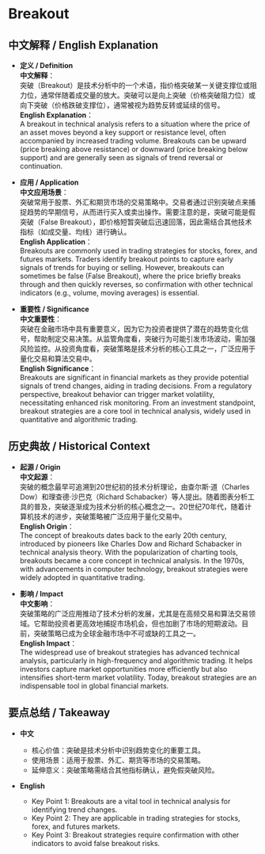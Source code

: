 # Breakout

## 中文解释 / English Explanation

* **定义 / Definition**  
  **中文解释**：  
  突破（Breakout）是技术分析中的一个术语，指价格突破某一关键支撑位或阻力位，通常伴随着成交量的放大。突破可以是向上突破（价格突破阻力位）或向下突破（价格跌破支撑位），通常被视为趋势反转或延续的信号。  
  **English Explanation**：  
  A breakout in technical analysis refers to a situation where the price of an asset moves beyond a key support or resistance level, often accompanied by increased trading volume. Breakouts can be upward (price breaking above resistance) or downward (price breaking below support) and are generally seen as signals of trend reversal or continuation.

* **应用 / Application**  
  **中文应用场景**：  
  突破常用于股票、外汇和期货市场的交易策略中。交易者通过识别突破点来捕捉趋势的早期信号，从而进行买入或卖出操作。需要注意的是，突破可能是假突破（False Breakout），即价格短暂突破后迅速回落，因此需结合其他技术指标（如成交量、均线）进行确认。  
  **English Application**：  
  Breakouts are commonly used in trading strategies for stocks, forex, and futures markets. Traders identify breakout points to capture early signals of trends for buying or selling. However, breakouts can sometimes be false (False Breakout), where the price briefly breaks through and then quickly reverses, so confirmation with other technical indicators (e.g., volume, moving averages) is essential.

* **重要性 / Significance**  
  **中文重要性**：  
  突破在金融市场中具有重要意义，因为它为投资者提供了潜在的趋势变化信号，帮助制定交易决策。从监管角度看，突破行为可能引发市场波动，需加强风险监控。从投资角度看，突破策略是技术分析的核心工具之一，广泛应用于量化交易和算法交易中。  
  **English Significance**：  
  Breakouts are significant in financial markets as they provide potential signals of trend changes, aiding in trading decisions. From a regulatory perspective, breakout behavior can trigger market volatility, necessitating enhanced risk monitoring. From an investment standpoint, breakout strategies are a core tool in technical analysis, widely used in quantitative and algorithmic trading.

## 历史典故 / Historical Context

* **起源 / Origin**  
  **中文起源**：  
  突破的概念最早可追溯到20世纪初的技术分析理论，由查尔斯·道（Charles Dow）和理查德·沙巴克（Richard Schabacker）等人提出。随着图表分析工具的普及，突破逐渐成为技术分析的核心概念之一。20世纪70年代，随着计算机技术的进步，突破策略被广泛应用于量化交易中。  
  **English Origin**：  
  The concept of breakouts dates back to the early 20th century, introduced by pioneers like Charles Dow and Richard Schabacker in technical analysis theory. With the popularization of charting tools, breakouts became a core concept in technical analysis. In the 1970s, with advancements in computer technology, breakout strategies were widely adopted in quantitative trading.

* **影响 / Impact**  
  **中文影响**：  
  突破策略的广泛应用推动了技术分析的发展，尤其是在高频交易和算法交易领域。它帮助投资者更高效地捕捉市场机会，但也加剧了市场的短期波动。目前，突破策略已成为全球金融市场中不可或缺的工具之一。  
  **English Impact**：  
  The widespread use of breakout strategies has advanced technical analysis, particularly in high-frequency and algorithmic trading. It helps investors capture market opportunities more efficiently but also intensifies short-term market volatility. Today, breakout strategies are an indispensable tool in global financial markets.

## 要点总结 / Takeaway

* **中文**  
  - 核心价值：突破是技术分析中识别趋势变化的重要工具。  
  - 使用场景：适用于股票、外汇、期货等市场的交易策略。  
  - 延伸意义：突破策略需结合其他指标确认，避免假突破风险。  

* **English**  
  - Key Point 1: Breakouts are a vital tool in technical analysis for identifying trend changes.  
  - Key Point 2: They are applicable in trading strategies for stocks, forex, and futures markets.  
  - Key Point 3: Breakout strategies require confirmation with other indicators to avoid false breakout risks.